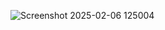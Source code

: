 ![Screenshot 2025-02-06 125004](https://github.com/user-attachments/assets/15330241-2323-4557-85fe-742e3a3d20c2)
